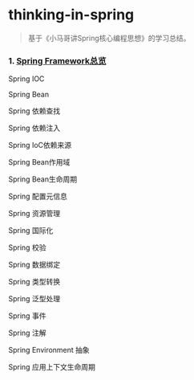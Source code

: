 # thinking-in-spring

> 基于《小马哥讲Spring核心编程思想》的学习总结。

### 1. [Spring Framework总览](springFramework.md)

Spring IOC

Spring Bean

Spring 依赖查找

Spring 依赖注入

Spring IoC依赖来源

Spring Bean作用域

Spring Bean生命周期

Spring 配置元信息

Spring 资源管理

Spring 国际化

Spring 校验

Spring 数据绑定

Spring 类型转换

Spring 泛型处理

Spring 事件

Spring 注解

Spring Environment 抽象

Spring 应用上下文生命周期



